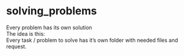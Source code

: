 # solving_problems
Every problem has its own solution
<br>
The idea is this:
<br>
Every task / problem to solve has it’s own folder with needed files and request.
